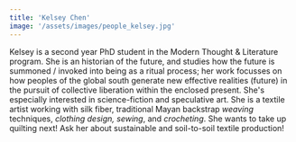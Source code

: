 ```yaml
---
title: 'Kelsey Chen'
image: '/assets/images/people_kelsey.jpg'
---
```


Kelsey is a second year PhD student in the Modern Thought & Literature program. She is an historian of the future, and studies how the future is summoned / invoked into being as a ritual process; her work focusses on how peoples of the global south generate new effective realities (future) in the pursuit of collective liberation within the enclosed present. She's especially interested in science-fiction and speculative art. She is a textile artist working with silk fiber, traditional Mayan backstrap _weaving_ techniques, _clothing design, sewing_, and _crocheting_. She wants to take up quilting next! Ask her about sustainable and soil-to-soil textile production!
